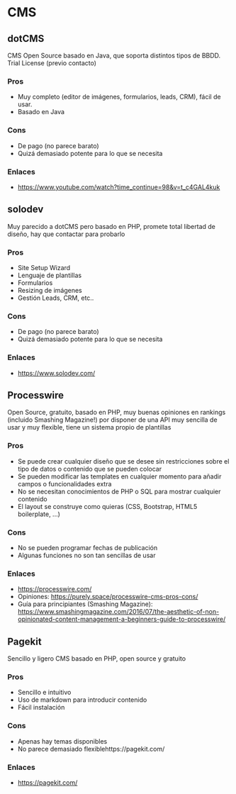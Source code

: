 # CMS
## dotCMS
CMS Open Source basado en Java, que soporta distintos tipos de BBDD.
Trial License (previo contacto)
### Pros 
- Muy completo (editor de imágenes, formularios, leads, CRM), fácil de usar.
- Basado en Java
### Cons 
- De pago (no parece barato)
- Quizá demasiado potente para lo que se necesita
### Enlaces
- https://www.youtube.com/watch?time_continue=98&v=t_c4GAL4kuk

## solodev
Muy parecido a dotCMS pero basado en PHP, promete total libertad de diseño, hay que contactar para probarlo
### Pros
- Site Setup Wizard
- Lenguaje de plantillas
- Formularios
- Resizing de imágenes
- Gestión Leads, CRM, etc..
### Cons 
- De pago (no parece barato)
- Quizá demasiado potente para lo que se necesita

### Enlaces
- https://www.solodev.com/

## Processwire
Open Source, gratuito, basado en PHP, muy buenas opiniones en rankings (incluido Smashing Magazine!) por disponer de una API muy sencilla de usar y muy flexible, tiene un sistema propio de plantillas

### Pros
- Se puede crear cualquier diseño que se desee sin restricciones sobre el tipo de datos o contenido que se pueden colocar
- Se pueden modificar las templates en cualquier momento para añadir campos o funcionalidades extra
- No se necesitan conocimientos de PHP o SQL para mostrar cualquier contenido
- El layout se construye como quieras (CSS, Bootstrap, HTML5 boilerplate, ...)

### Cons
- No se pueden programar fechas de publicación
- Algunas funciones no son tan sencillas de usar

### Enlaces
- https://processwire.com/
- Opiniones: https://purely.space/processwire-cms-pros-cons/
- Guía para principiantes (Smashing Magazine): https://www.smashingmagazine.com/2016/07/the-aesthetic-of-non-opinionated-content-management-a-beginners-guide-to-processwire/

## Pagekit
Sencillo y ligero CMS basado en PHP, open source y gratuito

### Pros
- Sencillo e intuitivo
- Uso de markdown para introducir contenido
- Fácil instalación

### Cons
- Apenas hay temas disponibles
- No parece demasiado flexiblehttps://pagekit.com/

### Enlaces
- https://pagekit.com/

